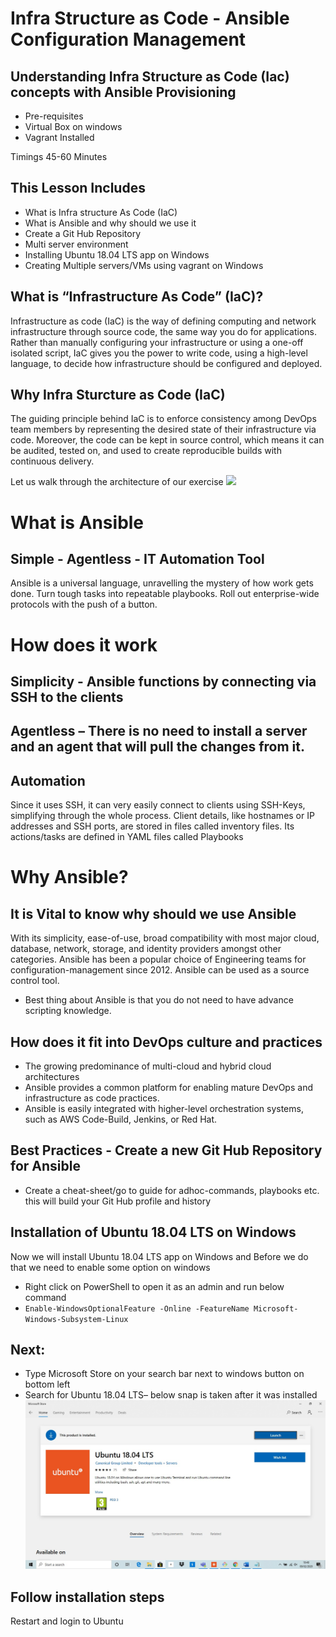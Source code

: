 # Infra Structure as Code - Ansible Configuration Management

 ## Understanding Infra Structure as Code (Iac) concepts with Ansible Provisioning

- Pre-requisites
- Virtual Box on windows
- Vagrant Installed

Timings 45-60 Minutes

## This Lesson Includes

- What is Infra structure As Code (IaC)
- What is Ansible and why should we use it
- Create a Git Hub Repository
- Multi server environment
- Installing Ubuntu 18.04 LTS app on Windows 
- Creating Multiple servers/VMs using vagrant on Windows 

## What is “Infrastructure As Code” (IaC)?
Infrastructure as code (IaC) is the way of defining computing and network infrastructure through source code, the same way you do for applications. Rather than manually configuring your infrastructure or using a one-off isolated script, IaC gives you the power to write code, using a high-level language, to decide how infrastructure should be configured and deployed.

## Why Infra Sturcture as Code (IaC) 
The guiding principle behind IaC is to enforce consistency among DevOps team members by representing the desired state of their infrastructure via code. Moreover, the code can be kept in source control, which means it can be audited, tested on, and used to create reproducible builds with continuous delivery.

Let us walk through the architecture of our exercise 
![](https://github.com/spartaglobal/Ansible/blob/master/IAC_Architecture.png)

# What is Ansible
## Simple - Agentless - IT Automation Tool
Ansible is a universal language, unravelling the mystery of how work gets done. Turn tough tasks into repeatable playbooks. Roll out enterprise-wide protocols with the push of a button.

# How does it work
## Simplicity - Ansible functions by connecting via SSH to the clients

## Agentless – There is no need to install a server and an agent that will pull the changes from it.

## Automation
Since it uses SSH, it can very easily connect to clients using SSH-Keys, simplifying through the whole process. Client details, like hostnames or IP addresses and SSH ports, are stored in files called inventory files. 
Its actions/tasks are defined in YAML files called Playbooks

# Why Ansible?
## It is Vital to know why should we use Ansible

With its simplicity, ease-of-use, broad compatibility with most major cloud, database, network, storage, and identity providers amongst other categories.
Ansible has been a popular choice of Engineering teams for configuration-management since 2012. 
Ansible can be used as a source control tool.

- Best thing about Ansible is that you do not need to have advance scripting knowledge.

## How does it fit into DevOps culture and practices
- The growing predominance of multi-cloud and hybrid cloud architectures
- Ansible provides a common platform for enabling mature DevOps and infrastructure as code practices.
- Ansible is easily integrated with higher-level orchestration systems, such as AWS Code-Build, Jenkins, or Red Hat.

## Best Practices -  Create a new Git Hub Repository for Ansible
- Create a cheat-sheet/go to guide for adhoc-commands, playbooks etc. this will build your Git Hub profile and history

## Installation of Ubuntu 18.04 LTS on Windows
Now we will install Ubuntu 18.04 LTS app on Windows and 
Before we do that we need to enable some option on windows 
- Right click on PowerShell to open it as an admin and run below command
- ``` Enable-WindowsOptionalFeature -Online -FeatureName Microsoft-Windows-Subsystem-Linux ```

## Next:
- Type Microsoft Store on your search bar next to windows button on bottom left
- Search for Ubuntu 18.04 LTS– below snap is taken after it was installed
![](Ubuntu.jpg)
## Follow installation steps
Restart and login to Ubuntu

